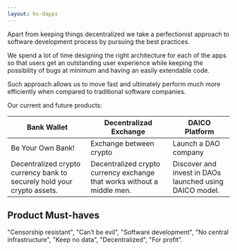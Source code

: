 ```yaml
---
layout: hs-dapps
---
```


Apart from keeping things decentralized we take a perfectionist approach to software development process by pursuing the best practices. 

We spend a lot of time designing the right architecture for each of the apps so that users get an outstanding user experience while keeping the possibility of bugs at minimum and having an easily extendable code. 

Such approach allows us to move fast and ultimately perform much more efficiently when compared to traditional software companies.


Our current and future products:

Bank Wallet | Decentralizad Exchange | DAICO Platform
------------ | ------------- | -------------
Be Your Own Bank! | Exchange between crypto | Launch a DAO company
Decentralized crypto currency bank to securely hold your crypto assets. | Decentralized crypto currency exchange that works without a middle men. | Discover and invest in DAOs launched using DAICO model.

## Product Must-haves

 "Censorship resistant", 
 "Can’t be evil", 
 "Software development",
 "No central infrastructure",
 "Keep no data",
 "Decentralized",
 "For profit".
